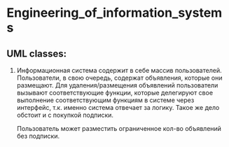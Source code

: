 # Engineering_of_information_systems
## UML classes:
1. Информационная система содержит в себе массив пользователей. Пользователи, в свою очередь, содержат объявления, которые они размещают.
   Для удаления/размещения объявлений пользователи вызывают соответствующие функции, которые делегируют свое выполнение соответствующим функциям в системе через
   интерфейс, т.к. именно система отвечает за логику. Такое же дело обстоит и с покупкой подписки.
   
   Пользователь может разместить ограниченное кол-во объявлений без подписки.
